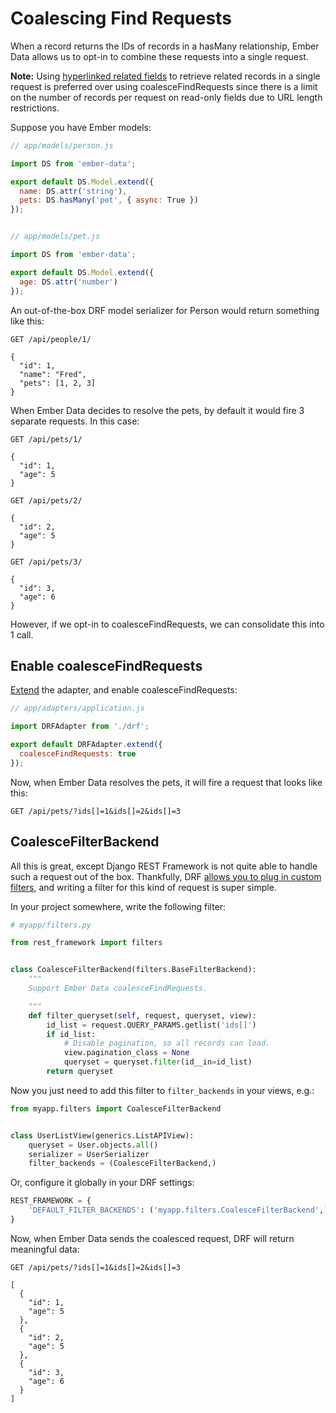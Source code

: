 # Coalescing Find Requests

When a record returns the IDs of records in a hasMany relationship, Ember Data
allows us to opt-in to combine these requests into a single request.

**Note:** Using [hyperlinked related fields](hyperlinked-related-fields.md) to retrieve related
records in a single request is preferred over using coalesceFindRequests since there is a limit on
the number of records per request on read-only fields due to URL length restrictions. 

Suppose you have Ember models:

```js
// app/models/person.js

import DS from 'ember-data';

export default DS.Model.extend({
  name: DS.attr('string'),
  pets: DS.hasMany('pet', { async: True })
});


// app/models/pet.js

import DS from 'ember-data';

export default DS.Model.extend({
  age: DS.attr('number')
});
```

An out-of-the-box DRF model serializer for Person would return something like
this:

```
GET /api/people/1/

{
  "id": 1,
  "name": "Fred",
  "pets": [1, 2, 3]
}
```

When Ember Data decides to resolve the pets, by default it would fire 3
separate requests.  In this case:

```
GET /api/pets/1/

{
  "id": 1,
  "age": 5
}

GET /api/pets/2/

{
  "id": 2,
  "age": 5
}

GET /api/pets/3/

{
  "id": 3,
  "age": 6
}
```

However, if we opt-in to coalesceFindRequests, we can consolidate this into
1 call.


## Enable coalesceFindRequests

[Extend](extending.md) the adapter, and enable coalesceFindRequests:

```js
// app/adapters/application.js

import DRFAdapter from './drf';

export default DRFAdapter.extend({
  coalesceFindRequests: true
});
```

Now, when Ember Data resolves the pets, it will fire a request that looks like
this:

```
GET /api/pets/?ids[]=1&ids[]=2&ids[]=3
```


## CoalesceFilterBackend

All this is great, except Django REST Framework is not quite able to handle such a
request out of the box.  Thankfully, DRF
[allows you to plug in custom filters](http://www.django-rest-framework.org/api-guide/filtering/#setting-filter-backends),
and writing a filter for this kind of request is super simple.

In your project somewhere, write the following filter:

```python
# myapp/filters.py

from rest_framework import filters


class CoalesceFilterBackend(filters.BaseFilterBackend):
    """
    Support Ember Data coalesceFindRequests.

    """
    def filter_queryset(self, request, queryset, view):
        id_list = request.QUERY_PARAMS.getlist('ids[]')
        if id_list:
            # Disable pagination, so all records can load.
            view.pagination_class = None
            queryset = queryset.filter(id__in=id_list)
        return queryset
```

Now you just need to add this filter to `filter_backends` in your views, e.g.:

```python
from myapp.filters import CoalesceFilterBackend


class UserListView(generics.ListAPIView):
    queryset = User.objects.all()
    serializer = UserSerializer
    filter_backends = (CoalesceFilterBackend,)
```

Or, configure it globally in your DRF settings:

```python
REST_FRAMEWORK = {
    'DEFAULT_FILTER_BACKENDS': ('myapp.filters.CoalesceFilterBackend',)
}
```

Now, when Ember Data sends the coalesced request, DRF will return meaningful
data:

```
GET /api/pets/?ids[]=1&ids[]=2&ids[]=3

[
  {
    "id": 1,
    "age": 5
  },
  {
    "id": 2,
    "age": 5
  },
  {
    "id": 3,
    "age": 6
  }
]
```
